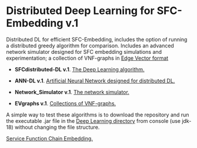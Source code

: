 # Distributed Deep Learning for SFC-Embedding v.1

Distributed DL for efficient SFC-Embedding, includes the option of running a distributed greedy algorithm for comparison. 
Includes an advanced network simulator designed for SFC embedding simulations and experimentation; 
a collection of VNF-graphs in [Edge Vector format](https://github.com/rodispantelis/EdgeVector) 

* **SFCdistributed-DL v.1**. [The Deep Learning algorithm.](SFCdistributed-DL_jar_doc)

* **ANN-DL v.1**. [Artificial Neural Network designed for distributed DL.](ANN-DL_jar_doc)

* **Network_Simulator v.1**. [The network simulator.](Network_Simulator_jar_doc)

* **EVgraphs v.1**. [Collections of VNF-graphs.](EVgraphs) 

A simple way to test these algorithms is to download the repository and run the executable .jar file in the [Deep Learning directory](SFCdistributed-DL_jar_doc) 
from console (use jdk-18) without changing the file structure.

 [Service Function Chain Embedding.](https://rodispantelis.github.io/SFC-Embedding/DataCenters)
 
 
